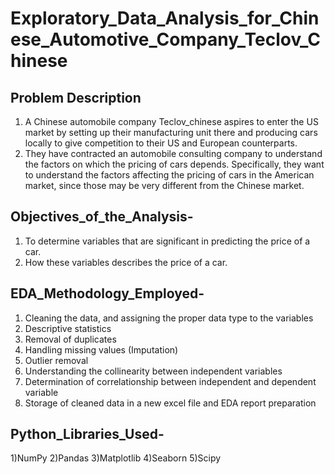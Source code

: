# Exploratory_Data_Analysis_for_Chinese_Automotive_Company_Teclov_Chinese

## Problem Description

1) A Chinese automobile company Teclov_chinese aspires to enter the US market by setting up their manufacturing unit there and producing cars locally to give competition to their US and European counterparts. 
2) They have contracted an automobile consulting company to understand the factors on which the pricing of cars depends. Specifically, they want to understand the factors affecting the pricing of cars in the American market, since those may be very different from the Chinese market. 

## Objectives_of_the_Analysis-

1) To determine variables that are significant in predicting the price of a car.
2) How these variables describes the price of a car.

## EDA_Methodology_Employed- 

1) Cleaning the data, and assigning the proper data type to the variables
2) Descriptive statistics
3) Removal of duplicates
4) Handling missing values (Imputation)
5) Outlier removal 
6) Understanding the collinearity between independent variables
7) Determination of correlationship between independent and dependent variable
8) Storage of cleaned data in a new excel file and EDA report preparation

## Python_Libraries_Used-

1)NumPy
2)Pandas
3)Matplotlib
4)Seaborn
5)Scipy
